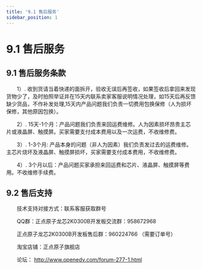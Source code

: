 ```yaml
---
title: '9.1 售后服务'
sidebar_position: 1
---
```


# 9.1 售后服务

## 9.1 售后服务条款

&emsp;&emsp;1）. 收到货请当着快递的面拆开，验收无误后再签收，如果签收后拿回来发现货物少了，及时拍照举证并在15天内联系卖家客服说明情况处理，如15天后再反馈缺少货品，不作补发处理,15天内产品问题我们负责一切费用包换保修（人为损坏保修，其他原因包换）。

&emsp;&emsp;2）. 15天-1个月：产品问题我们负责来回运费维修。人为因素损坏昂贵主芯片或液晶屏、触摸屏。买家需要支付成本费用以及一次运费，不收维修费。

&emsp;&emsp;3）. 1-3个月: 产品本身的问题（非人为因素）我们负责发过去的运费维修。主芯片烧坏及液晶屏、触摸屏损坏，买家需要支付成本费用，不收维修费。

&emsp;&emsp;4）. 3个月以后：产品问题买家承担来回运费和芯片、液晶屏、触摸屏等费用。不收维修手续费。

## 9.2 售后支持

&emsp;&emsp;技术支持对接方式：联系客服获取群号

&emsp;&emsp;QQ群：正点原子龙芯2K0300B开发板交流群：958672968   

&emsp;&emsp;正点原子龙芯2K0300B开发板售后群：960224766     （需要订单号）

&emsp;&emsp;淘宝店铺：正点原子旗舰店

&emsp;&emsp;论坛： http://www.openedv.com/forum-277-1.html
